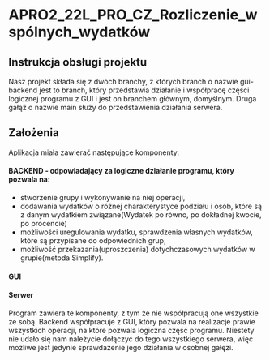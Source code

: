 # APRO2_22L_PRO_CZ_Rozliczenie_wspólnych_wydatków


## Instrukcja obsługi projektu
Nasz projekt składa się z dwóch branchy, z których branch o nazwie gui-backend jest to branch, który przedstawia działanie i współpracę części logicznej programu z
GUI i jest on branchem głównym, domyślnym. Druga gałąź o nazwie main służy do przedstawienia działania serwera.  
## Założenia 
Aplikacja miała zawierać następujące komponenty: 
#### BACKEND - odpowiadający za logiczne działanie programu, który pozwala na: 
- stworzenie grupy i wykonywanie na niej operacji, 
- dodawania wydatków o różnej charakterystyce podziału i osób, które są z danym wydatkiem związane(Wydatek po równo, po dokładnej kwocie, po procencie) 
- możliwości uregulowania wydatku, sprawdzenia własnych wydatków, które są przypisane do odpowiednich grup, 
- możliwość przekazania(uproszczenia) dotychczasowych wydatków w grupie(metoda Simplify).  
#### GUI 
#### Serwer 

Program zawiera te komponenty, z tym że nie współpracują one wszystkie ze sobą. Backend współpracuje z GUI, który pozwala na realizacje prawie wszystkich operacji, 
na które pozwala logiczna część programu. Niestety nie udało się nam należycie dołączyć do tego wszystkiego serwera, więc możliwe jest jedynie sprawdazenie jego działania
w osobnej gałęzi.
